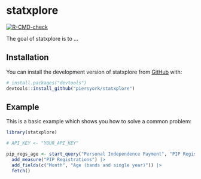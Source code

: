 
<!-- README.md is generated from README.Rmd. Please edit that file -->

# statxplore

<!-- badges: start -->

[![R-CMD-check](https://github.com/piersyork/statxplore/workflows/R-CMD-check/badge.svg)](https://github.com/piersyork/statxplore/actions)
<!-- badges: end -->

The goal of statxplore is to …

## Installation

You can install the development version of statxplore from
[GitHub](https://github.com/) with:

``` r
# install.packages("devtools")
devtools::install_github("piersyork/statxplore")
```

## Example

This is a basic example which shows you how to solve a common problem:

``` r
library(statxplore)

# API_KEY <- "YOUR_API_KEY"

pip_regs_age <- start_query("Personal Independence Payment", "PIP Registrations", API_KEY) |>
  add_measure("PIP Registrations") |>
  add_fields(c("Month", "Age (bands and single year)")) |>
  fetch()
```
